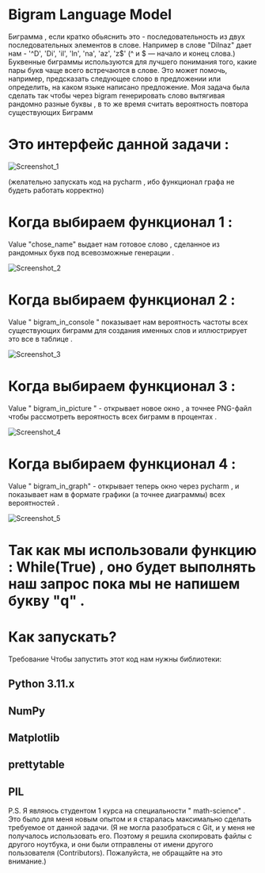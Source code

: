 # Bigram Language Model
 Биграмма , если кратко обьяснить это - последовательность из двух последовательных элементов в слове.
 Например в слове "Dilnaz" дает нам - '^D', 'Di', 'il', 'ln', 'na', 'az', 'z$'
 (^ и $ — начало и конец слова.)
 Буквенные биграммы используются для лучшего понимания того, какие пары букв чаще всего встречаются в слове. Это может помочь, например, предсказать следующее слово в    предложении или определить, на каком языке написано предложение.
 Моя задача была сделать так чтобы через bigram генерировать слово вытягивая рандомно разные буквы , в то же время считать вероятность повтора существующих Биграмм
# Это интерфейс данной задачи :
![Screenshot_1](https://user-images.githubusercontent.com/118353735/236497149-f73d80ef-7333-4fa6-b1ba-915c6c1b9c11.png) 

 (желательно запускать код на pycharm , ибо функционал графа не будеть работать корректно)
# Когда выбираем функционал 1 :
Value "chose_name" выдает нам готовое слово , сделанное из рандомных букв под всевозможные генерации . 

![Screenshot_2](https://user-images.githubusercontent.com/118353735/236491557-9c75266c-7ec0-40c0-825e-fb4979a75183.png)
# Когда выбираем функционал 2 : 
Value " bigram_in_console " показывает нам вероятность частоты всех существующих биграмм для создания именных слов и иллюстрирует это все в таблице .

![Screenshot_3](https://user-images.githubusercontent.com/118353735/236493494-ddd8c77f-0fd1-4c21-bb66-43a464d8de77.png)
# Когда выбираем функционал 3 : 
Value " bigram_in_picture "  - открывает новое окно , а точнее PNG-файл чтобы рассмотреть вероятность всех биграмм в процентах .

![Screenshot_4](https://user-images.githubusercontent.com/118353735/236494796-e6a583da-57fe-46bf-80ca-b2062b37bab8.png)
# Когда выбираем функционал 4 : 
Value " bigram_in_graph" - открывает теперь окно через pycharm , и показывает нам в формате графики (а точнее диаграммы) всех вероятностей .

![Screenshot_5](https://user-images.githubusercontent.com/118353735/236495844-2bbc41d5-49ee-4de6-88d2-1ed9ed93ebbb.png)
# Так как мы использовали функцию : While(True) , оно будет  выполнять наш запрос пока мы не напишем  букву "q" . 

# Как запускать?

Требование
Чтобы запустить этот код нам нужны библиотеки:

## Python 3.11.x

## NumPy

## Matplotlib

## prettytable

## PIL

P.S. Я являюсь студентом 1 курса на специальности " math-science" . Это было для меня новым опытом и я старалась максимально сделать требуемое от данной задачи. 
(Я не могла разобраться с Git, и у меня не получалось использовать его. Поэтому я решила скопировать файлы с другого ноутбука, и они были отправлены от имени другого пользователя (Contributors). Пожалуйста, не обращайте на это внимание.)
